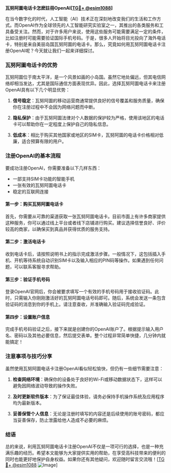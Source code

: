**瓦努阿圖电话卡怎麽註冊OpenAI[[TG💪+ @esim1088](https://t.me/s/esim1088)]**

在当今数字化的时代，人工智能（AI）技术正在深刻地改变我们的生活和工作方式。而OpenAI作为全球领先的人工智能研究实验室之一，其推出的各类服务和工具备受关注。然而，对于许多用户来说，使用这些服务可能需要满足一定的条件，比如注册时可能需要验证国际手机号码。于是，很多人开始将目光投向了海外电话卡，特别是来自美丽岛国瓦努阿圖的电话卡。那么，究竟如何用瓦努阿圖电话卡注册OpenAI呢？今天就让我们一起来详细探讨。

### 瓦努阿圖电话卡的优势

瓦努阿圖位于南太平洋，是一个风景如画的小岛国。虽然它地处偏远，但其电信网络却相当发达，尤其是国际通信方面表现优异。因此，选择瓦努阿圖电话卡来注册OpenAI具有以下几个明显优势：

1. **信号稳定**：瓦努阿圖的移动运营商通常提供良好的信号覆盖和服务质量，确保你在注册过程中不会因为网络问题而中断。
   
2. **隐私保护**：由于瓦努阿圖法律对个人数据的保护较为严格，使用该地区的电话卡可以帮助你在一定程度上保护自己的隐私信息。

3. **低成本**：相比于购买其他国家或地区的SIM卡，瓦努阿圖的电话卡价格相对低廉，适合预算有限的用户。

### 注册OpenAI的基本流程

要成功注册OpenAI，你需要准备以下几样东西：
- 一部支持SIM卡功能的智能手机
- 一张有效的瓦努阿圖电话卡
- 稳定的互联网连接

#### 第一步：购买瓦努阿圖电话卡

首先，你需要从可靠的渠道获取一张瓦努阿圖电话卡。目前市面上有许多商家提供这种服务，你可以通过线上平台或者线下店铺进行购买。建议选择信誉良好、评价较高的商家，以确保买到真品并获得优质的服务支持。

#### 第二步：激活电话卡

收到电话卡后，请按照说明书上的指示完成激活步骤。一般情况下，这包括插入手机、开机等待系统自动识别SIM卡以及输入相应的PIN码等操作。如果遇到任何问题，可以联系客服寻求帮助。

#### 第三步：验证手机号码

登录OpenAI官网后，你会被要求填写一个有效的手机号码用于接收验证码。此时，只需输入你刚刚激活好的瓦努阿圖电话号码即可。随后，系统会发送一条包含验证码的消息到你的手机上。请注意查收，并准确输入验证码完成验证。

#### 第四步：设置账户信息

完成手机号码验证之后，接下来就是创建你的OpenAI账户了。根据提示输入用户名、密码以及其他必要信息，然后提交表单。整个过程非常简单快捷，几分钟内就能搞定！

### 注意事项与技巧分享

虽然使用瓦努阿圖电话卡注册OpenAI看似轻松愉快，但仍有一些细节需要注意：

1. **检查网络环境**：确保你的设备处于良好的Wi-Fi或移动数据状态下，这样可以避免因网络波动导致的操作失败。

2. **及时更新软件版本**：为了保证最佳体验，请务必保持手机操作系统及应用程序均为最新版本。

3. **妥善保管个人信息**：无论是注册时填写的内容还是后续使用的账号密码，都应当妥善保存，防止泄露给他人造成不必要的麻烦。

### 结语

总的来说，利用瓦努阿圖电话卡注册OpenAI不仅是一项可行的选择，也是一种充满乐趣的经历。希望本文能够为大家提供实用的帮助，在享受高科技带来的便利的同时也能更好地保护自身权益。如果你还有其他疑问，欢迎随时留言交流哦！[[TG💪+ @esim1088](https://t.me/s/esim1088) ![Image](https://i.postimg.cc/4NQfJmqS/Snipaste-2025-05-13-00-14-12.png)]